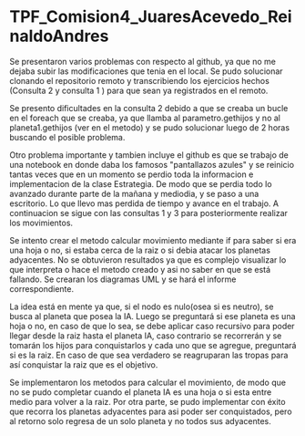 # TPF_Comision4_JuaresAcevedo_ReinaldoAndres

Se presentaron varios problemas con respecto al github, ya que no me dejaba subir las modificaciones que tenia en el local. Se pudo solucionar clonando el repositorio remoto
y transcribiendo los ejercicios hechos (Consulta 2 y consulta 1 ) para que sean ya registrados en el remoto.

Se presento dificultades en la consulta 2 debido a que se creaba un bucle en el foreach que se creaba, ya que llamba al parametro.gethijos y no al planeta1.gethijos 
(ver en el metodo) y se pudo solucionar luego de 2 horas buscando el posible problema.


Otro problema importante y tambien incluye el github es que se trabajo de una notebook en donde daba los famosos "pantallazos azules" y se reinicio tantas veces que en un momento
se perdio toda la informacion e implementacion de la clase Estrategia. De modo que se perdia todo lo avanzado durante parte de la mañana y mediodia, y se paso a una escritorio.
Lo que llevo mas perdida de tiempo y avance en el trabajo. A continuacion se sigue con las consultas 1 y 3 para posteriormente realizar los movimientos.



Se intento crear el metodo calcular movimiento mediante if para saber si era una hoja o no, si estaba cerca de la raiz o si debia atacar los planetas adyacentes. No se obtuvieron resultados ya que es complejo visualizar lo que interpreta o hace el metodo creado y asi no saber en que se está fallando.
Se crearan los diagramas UML y se hará el informe correspondiente.

La idea está en mente ya que, si el nodo es nulo(osea si es neutro), se busca al planeta que posea la IA. Luego se preguntará si ese planeta es una hoja o no, en caso de que lo sea, se debe aplicar caso recursivo para poder llegar desde la raiz hasta el planeta IA, caso contrario se recorrerán y se tomarán los hijos para conquistarlos y cada uno que se agregue, preguntará si es la raiz. En caso de que sea verdadero se reagruparan las tropas para así conquistar la raiz que es el objetivo.





Se implementaron los metodos para calcular el movimiento, de modo que no se pudo completar cuando el planeta IA es una hoja o si esta entre medio para volver a la raiz. Por otra parte, se pudo implementar con éxito que recorra los planetas adyacentes para asi poder ser conquistados, pero al retorno solo regresa de un solo planeta y no todos sus adyacentes.
